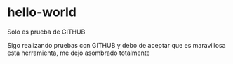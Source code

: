 # hello-world
Solo es prueba de GITHUB

Sigo realizando pruebas con GITHUB y debo de aceptar que es maravillosa esta herramienta, me dejo asombrado totalmente
